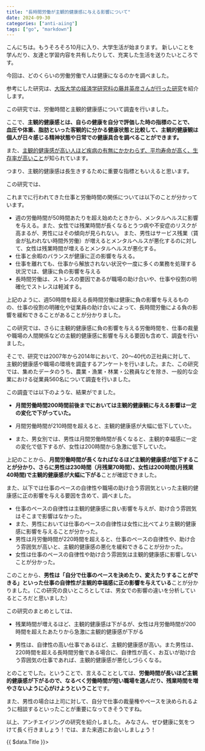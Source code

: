 ```yaml
---
title: "長時間労働が主観的健康感に与える影響について"
date: 2024-09-30
categories: ["anti-aiing"]
tags: ["go", "markdown"]
---
```


こんにちは。もうそろそろ10月に入り、大学生活が始まります。
新しいことを学んだり、友達と学習内容を共有したりして、充実した生活を送りたいところです。


今回は、どのくらいの労働労働で人は健康になるのかを調べました。

参考にした研究は、[大阪大学の経済学研究科の藤井英彦さんが行った研究](https://www.jstage.jst.go.jp/article/josh/16/1/16_JOSH-2022-0016-GE/_pdf/-char/ja)を紹介します。

この研究では、労働時間と主観的健康感について調査を行いました。

ここで、**主観的健康感とは、自らの健康を自分で評価した時の指標のことで、
血圧や体重、脂肪といった客観的に分かる健康状態と比較して、主観的健康観は
個人が日々感じる精神状態や日常での健康具合を調べることができます。**

また、[主観的健康感が高い人ほど疾病の有無にかかわらず、平均寿命が高く、生存率が高いこと](http://www.natural-scene.jp/article/13758910.html#:~:text=%E3%81%97%E3%81%9F%E7%A0%94%E7%A9%B6%E3%81%AB%E3%81%8A%E3%81%84%E3%81%A6-,%E4%B8%BB%E8%A6%B3%E7%9A%84%E5%81%A5%E5%BA%B7%E6%84%9F,-%E3%81%8C%E9%AB%98%E3%81%84%E3%81%BB%E3%81%A9)が知られています。

つまり、主観的健康感は長生きするために重要な指標ともいえると思います。

この研究では、

これまでに行われてきた仕事と労働時間の関係については以下のことが分かっています。

- 週の労働時間が50時間あたりを超え始めたときから、メンタルヘルスに影響を与える。また、女性では残業時間が長くなるとうつ病や不安症のリスクが高まるが、男性にはその傾向が見られない。 また、男性はサービス残業（賃金が払われない時間外労働）が増えるとメンタルヘルスが悪化するのに対して、女性は残業時間が増えるとメンタルヘルスが悪化する。
- 仕事と余暇のバランスが健康に正の影響を与える。
- 仕事を離れても、仕事から解放されない状況や一度に多くの業務を処理する状況では、健康に負の影響を与える
- 長時間労働は、ストレスの要因であるが職場の助け合いや、仕事や役割の明確化でストレスは軽減する。

上記のように、週50時間を超える長時間労働は健康に負の影響を与えるものの、仕事の役割の明確化や従業員の助け合いによって、長時間労働による負の影響を緩和できることがあることが分かりました。

この研究では、さらに主観的健康感に負の影響を与える労働時間を、仕事の裁量や職場の人間関係などの主観的健康感に影響を与える要因も含めて、調査を行いました。

そこで、研究では2007年から2014年において、20～40代の正社員に対して、主観的健康感や職場の環境を調査するアンケートを行いました。また、この研究では、集めたデータのうち、農業・漁業・林業・公務員などを除き、一般的な企業における従業員560名について調査を行いました。

この調査では以下のような、結果がでました。

- **月間労働時間200時間前後までにおいては主観的健康観に与える影響は一定の変化で下がっていた。**
- 月間労働時間が210時間を超えると、主観的健康感が大幅に低下していた。

- また、男女別では、男性は月間労働時間が長くなると、主観的幸福感に一定の変化で低下するが、女性は200時間から急激に低下していた。

上記のことから、**月間労働時間が長くなればなるほど主観的健康感が低下することが分かり、さらに男性は230時間（月残業70時間）、女性は200時間(月残業40時間)で主観的健康感が大幅に下がる**ことが確認できました。


また、以下では仕事のペースの自律性や職場の助け合う雰囲気といった主観的健康感に正の影響を与える要因を含めて、調べました。

- 仕事のペースの自律性は主観的健康感に良い影響を与えが、助け合う雰囲気はそこまで影響はなかった。
- また、男性においては仕事のペースの自律性は女性に比べてより主観的健康感に影響を与えることが分かった。
- 男性は月労働時間が220時間を超えると、仕事のペースの自律性や、助け合う雰囲気が高いと、主観的健康感の悪化を緩和できることが分かった。
- 女性は仕事のペースの自律性や助け合う雰囲気は主観的健康感に影響しないことが分かった。

このことから、**男性は「自分で仕事のペースを決めたり、変えたりすることができる」といった仕事の自律性が主観的幸福感に正の影響を与えている**ことが分かりました。（この研究の良いところとしては、男女での影響の違いを分析しているところだと思いました）

この研究のまとめとしては、

- 残業時間が増えるほど、主観的健康感は下がるが、女性は月労働時間が200時間を超えたあたりから急激に主観的健康感が下がる

- 男性は、自律性の高い仕事であるほど、主観的健康感が高い。また男性は、220時間を超える長時間労働である場合に、自律性が高く、お互いが助け合う雰囲気の仕事であれば、主観的健康感が悪化しづらくなる。

とのことでした。ということで、言えることとしては、**労働時間が長いほど主観的健康感が下がるので、なるべく労働時間が短い職場を選んだり、残業時間を増やさないように心がけようということ**です。

また、男性の場合は上司に対して、自分で仕事の裁量権やペースを決められるように相談するといったことが重要になってきそうですね。


以上、アンチエイジングの研究を紹介しました。
みなさん、ぜひ健康に気をつけて長く行きましょう！では、また来週にお会いしましょう！
<div>
  {{ $data.Title }}>
</div>
